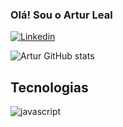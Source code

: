
### Olá! Sou o Artur Leal

[![Linkedin](https://img.shields.io/badge/LinkedIn-0077B5?style=for-the-badge&logo=linkedin&logoColor=white)](https://www.linkedin.com/in/artur-leal-352a02209/)

![Artur GitHub stats](https://github-readme-stats.vercel.app/api?username=ArturLeaI&show_icons=true&theme=dracula)

## Tecnologias
<div style="display: inline_block">
  <img align="center" alt = "javascript" src"https://img.shields.io/badge/JavaScript-F7DF1E?style=for-the-badge&logo=javascript&logoColor=black/">
</div>
